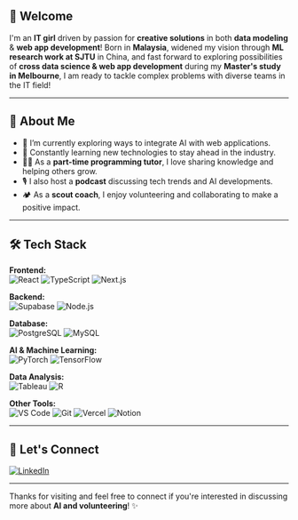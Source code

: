 ## 👋 Welcome

I'm an **IT girl** driven by passion for **creative solutions** in both **data modeling** & **web app development**! Born in **Malaysia**, widened my vision through **ML research work at SJTU** in China, and fast forward to exploring possibilities of **cross data science & web app development** during my **Master's study in Melbourne**, I am ready to tackle complex problems with diverse teams in the IT field!

---

## 🚀 About Me
- 🔭 I’m currently exploring ways to integrate AI with web applications.
- 🌱 Constantly learning new technologies to stay ahead in the industry.
- 👩‍🏫 As a **part-time programming tutor**, I love sharing knowledge and helping others grow.
- 🎙️ I also host a **podcast** discussing tech trends and AI developments.
- 🏕️ As a **scout coach**, I enjoy volunteering and collaborating to make a positive impact.

---

## 🛠️ Tech Stack

**Frontend:**  
![React](https://img.shields.io/badge/-React-61DAFB?logo=react&logoColor=fff)
![TypeScript](https://img.shields.io/badge/-TypeScript-3178C6?logo=typescript&logoColor=fff)
![Next.js](https://img.shields.io/badge/-Next.js-000000?logo=nextdotjs&logoColor=fff)

**Backend:**  
![Supabase](https://img.shields.io/badge/-Supabase-3ECF8E?logo=supabase&logoColor=fff)
![Node.js](https://img.shields.io/badge/-Node.js-339933?logo=node.js&logoColor=fff)

**Database:**  
![PostgreSQL](https://img.shields.io/badge/-PostgreSQL-336791?logo=postgresql&logoColor=fff)
![MySQL](https://img.shields.io/badge/-MySQL-4479A1?logo=mysql&logoColor=fff)

**AI & Machine Learning:**  
![PyTorch](https://img.shields.io/badge/-PyTorch-EE4C2C?logo=pytorch&logoColor=fff)
![TensorFlow](https://img.shields.io/badge/-TensorFlow-FF6F00?logo=tensorflow&logoColor=fff)

**Data Analysis:**  
![Tableau](https://img.shields.io/badge/-Tableau-E97627?logo=tableau&logoColor=fff)
![R](https://img.shields.io/badge/-R-276DC3?logo=r&logoColor=fff)

**Other Tools:**  
![VS Code](https://img.shields.io/badge/-VS%20Code-007ACC?logo=visual-studio-code&logoColor=fff)
![Git](https://img.shields.io/badge/-Git-F05032?logo=git&logoColor=fff)
![Vercel](https://img.shields.io/badge/-Vercel-000000?logo=vercel&logoColor=fff)
![Notion](https://img.shields.io/badge/-Notion-000000?logo=notion&logoColor=fff)

---


## 🤝 Let's Connect
[![LinkedIn](https://img.shields.io/badge/LinkedIn-Connect-blue?logo=linkedin&logoColor=fff)](https://www.linkedin.com/in/kaylex-lo-62339623b/)

---

Thanks for visiting and feel free to connect if you're interested in discussing more about **AI and volunteering**!  ✨
